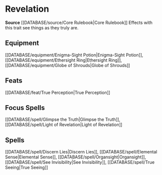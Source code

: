 ﻿---
id: '138'
name: Revelation
rarity: Common
source: '[[DATABASE/source/Core Rulebook|Core Rulebook]]'
trait:
- Revelation
type: Trait

---
# Revelation

**Source** [[DATABASE/source/Core Rulebook|Core Rulebook]] 
Effects with this trait see things as they truly are.

## Equipment

[[DATABASE/equipment/Enigma-Sight Potion|Enigma-Sight Potion]], [[DATABASE/equipment/Ethersight Ring|Ethersight Ring]], [[DATABASE/equipment/Globe of Shrouds|Globe of Shrouds]]

## Feats

[[DATABASE/feat/True Perception|True Perception]]

## Focus Spells

[[DATABASE/spell/Glimpse the Truth|Glimpse the Truth]], [[DATABASE/spell/Light of Revelation|Light of Revelation]]

## Spells

[[DATABASE/spell/Discern Lies|Discern Lies]], [[DATABASE/spell/Elemental Sense|Elemental Sense]], [[DATABASE/spell/Organsight|Organsight]], [[DATABASE/spell/See Invisibility|See Invisibility]], [[DATABASE/spell/True Seeing|True Seeing]]